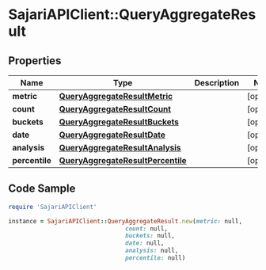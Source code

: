 # SajariAPIClient::QueryAggregateResult

## Properties

Name | Type | Description | Notes
------------ | ------------- | ------------- | -------------
**metric** | [**QueryAggregateResultMetric**](QueryAggregateResultMetric.md) |  | [optional] 
**count** | [**QueryAggregateResultCount**](QueryAggregateResultCount.md) |  | [optional] 
**buckets** | [**QueryAggregateResultBuckets**](QueryAggregateResultBuckets.md) |  | [optional] 
**date** | [**QueryAggregateResultDate**](QueryAggregateResultDate.md) |  | [optional] 
**analysis** | [**QueryAggregateResultAnalysis**](QueryAggregateResultAnalysis.md) |  | [optional] 
**percentile** | [**QueryAggregateResultPercentile**](QueryAggregateResultPercentile.md) |  | [optional] 

## Code Sample

```ruby
require 'SajariAPIClient'

instance = SajariAPIClient::QueryAggregateResult.new(metric: null,
                                 count: null,
                                 buckets: null,
                                 date: null,
                                 analysis: null,
                                 percentile: null)
```


